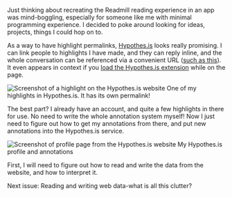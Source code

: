 Just thinking about recreating the Readmill reading experience in an app was mind-boggling, especially for someone like me with minimal programming experience. I decided to poke around looking for ideas, projects, things I could hop on to.

As a way to have highlight permalinks, [Hypothes.is](https://hypothes.is/about) looks really promising. I can link people to highlights I have made, and they can reply inline, and the whole conversation can be referenced via a convenient URL ([such as this](https://hypothes.is/a/8jaysPv0QFuycAmGgdqTgQ)). It even appears in context if you [load the Hypothes.is extension](https://web.hypothes.is/start/) while on the page.

![Screenshot of a highlight on the Hypothes.is website](https://github.com/ngjunsiang/laymansguide/blob/master/issue002_issue002_01.jpg?raw=true)
One of my highlights in Hypothes.is. It has its own permalink!

The best part? I already have an account, and quite a few highlights in there for use. No need to write the whole annotation system myself! Now I just need to figure out how to get my annotations from there, and put new annotations into the Hypothes.is service.

![Screenshot of profile page from the Hypothes.is website](https://github.com/ngjunsiang/laymansguide/blob/master/issue002_issue002_02.jpg?raw=true)
My Hypothes.is profile and annotations

First, I will need to figure out how to read and write the data from the website, and how to interpret it.

Next issue: Reading and writing web data-what is all this clutter?

